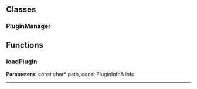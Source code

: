 
## Classes

### PluginManager




## Functions

### loadPlugin



**Parameters:** const char* path, const PluginInfo& info

---
